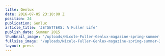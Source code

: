 ```yaml
---
title: Genlux
date: 2016-07-05 23:10:00 Z
position: 24
publication: Genlux
article_title: 'JETSETTERS: A Fuller Life'
publish_date: Summer 2015
thumbnail_image: "/uploads/Nicole-Fuller-Genlux-magazine-spring-summer-2015-b42425.jpg"
fullsize_image: "/uploads/Nicole-Fuller-Genlux-magazine-spring-summer-2015-b42425.jpg"
layout: press
---
```


